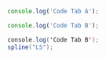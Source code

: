 ```javascript I'm A tab
console.log('Code Tab A');
```
```javascript I'm tab B
console.log('Code Tab B');
```


```java I'm tab B
console.log('Code Tab B');
spline("LS");
```

